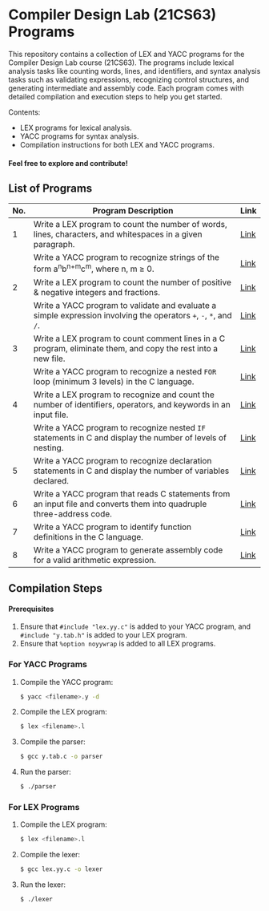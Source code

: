 # Compiler Design Lab (21CS63) Programs
This repository contains a collection of LEX and YACC programs for the Compiler Design Lab course (21CS63). The programs include lexical analysis tasks like counting words, lines, and identifiers, and syntax analysis tasks such as validating expressions, recognizing control structures, and generating intermediate and assembly code. Each program comes with detailed compilation and execution steps to help you get started.

Contents:
- LEX programs for lexical analysis.
- YACC programs for syntax analysis.
- Compilation instructions for both LEX and YACC programs.
#### Feel free to explore and contribute!

## List of Programs

| No. | Program Description                                                                                                  | Link                |
| --- | -------------------------------------------------------------------------------------------------------------------- | ------------------- |
| 1   | Write a LEX program to count the number of words, lines, characters, and whitespaces in a given paragraph.           | [Link](https://github.com/gauravhegade/RVCE-CSE-6th-Semester-CDLab-Programs/tree/main/Program1/a) |
|     | Write a YACC program to recognize strings of the form a<sup>n</sup>b<sup>n+m</sup>c<sup>m</sup>, where n, m ≥ 0.     | [Link](https://github.com/gauravhegade/RVCE-CSE-6th-Semester-CDLab-Programs/tree/main/Program1/b) |
| 2   | Write a LEX program to count the number of positive & negative integers and fractions.                               | [Link](https://github.com/gauravhegade/RVCE-CSE-6th-Semester-CDLab-Programs/tree/main/Program2/a) |
|     | Write a YACC program to validate and evaluate a simple expression involving the operators `+`, `-`, `*`, and `/`.    | [Link](https://github.com/gauravhegade/RVCE-CSE-6th-Semester-CDLab-Programs/tree/main/Program2/b) |
| 3   | Write a LEX program to count comment lines in a C program, eliminate them, and copy the rest into a new file.        | [Link](https://github.com/gauravhegade/RVCE-CSE-6th-Semester-CDLab-Programs/tree/main/Program3/a) |
|     | Write a YACC program to recognize a nested `FOR` loop (minimum 3 levels) in the C language.                          | [Link](https://github.com/gauravhegade/RVCE-CSE-6th-Semester-CDLab-Programs/tree/main/Program3/b) |
| 4   | Write a LEX program to recognize and count the number of identifiers, operators, and keywords in an input file.      | [Link](https://github.com/gauravhegade/RVCE-CSE-6th-Semester-CDLab-Programs/tree/main/Program4/a) |
|     | Write a YACC program to recognize nested `IF` statements in C and display the number of levels of nesting.           | [Link](https://github.com/gauravhegade/RVCE-CSE-6th-Semester-CDLab-Programs/tree/main/Program4/b) |
| 5   | Write a YACC program to recognize declaration statements in C and display the number of variables declared.          | [Link](https://github.com/gauravhegade/RVCE-CSE-6th-Semester-CDLab-Programs/tree/main/Program5) |
| 6   | Write a YACC program that reads C statements from an input file and converts them into quadruple three-address code. | [Link](https://github.com/gauravhegade/RVCE-CSE-6th-Semester-CDLab-Programs/tree/main/Program6) |
| 7   | Write a YACC program to identify function definitions in the C language.                                             | [Link](https://github.com/gauravhegade/RVCE-CSE-6th-Semester-CDLab-Programs/tree/main/Program7) |
| 8   | Write a YACC program to generate assembly code for a valid arithmetic expression.                                    | [Link](https://github.com/gauravhegade/RVCE-CSE-6th-Semester-CDLab-Programs/tree/main/Program8) |

## Compilation Steps

#### Prerequisites
1. Ensure that `#include "lex.yy.c"` is added to your YACC program, and `#include "y.tab.h"` is added to your LEX program.
2. Ensure that `%option noyywrap` is added to all LEX programs.

### For YACC Programs
1. Compile the YACC program:
   ```bash
   $ yacc <filename>.y -d
   ```

2. Compile the LEX program:
   ```bash
   $ lex <filename>.l
   ```

3. Compile the parser:
   ```bash
   $ gcc y.tab.c -o parser
   ```

4. Run the parser:
   ```bash
   $ ./parser
   ```

### For LEX Programs
1. Compile the LEX program:
   ```bash
   $ lex <filename>.l
   ```

2. Compile the lexer:
   ```bash
   $ gcc lex.yy.c -o lexer
   ```

3. Run the lexer:
   ```bash
   $ ./lexer
   ```
